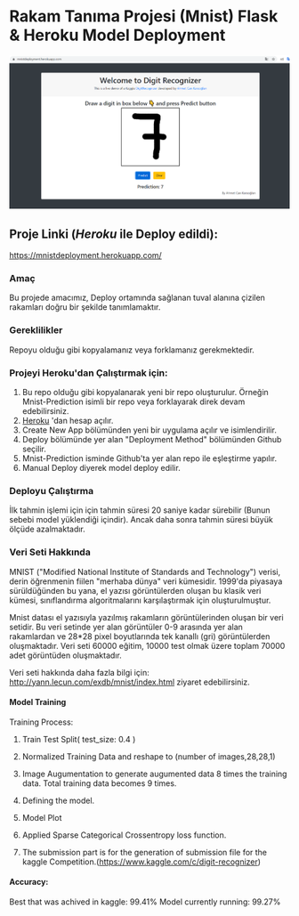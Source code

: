 # Rakam Tanıma Projesi (Mnist) Flask & Heroku Model Deployment

![Test Image 1](DigitRecognizer.PNG)

## Proje Linki (*Heroku* ile Deploy edildi):

https://mnistdeployment.herokuapp.com/

### Amaç

Bu projede amacımız, Deploy ortamında sağlanan tuval alanına çizilen rakamları doğru bir şekilde tanımlamaktır.

### Gereklilikler

Repoyu olduğu gibi kopyalamanız veya forklamanız gerekmektedir.

### Projeyi Heroku'dan Çalıştırmak için:

1. Bu repo olduğu gibi kopyalanarak yeni bir repo oluşturulur. Örneğin Mnist-Prediction isimli bir repo veya forklayarak direk devam edebilirsiniz.
2. [Heroku](https://www.heroku.com/) 'dan hesap açılır.
3. Create New App bölümünden yeni bir uygulama açılır ve isimlendirilir.
4. Deploy bölümünde yer alan "Deployment Method" bölümünden Github seçilir.
5. Mnist-Prediction isminde Github'ta yer alan repo ile eşleştirme yapılır.
6. Manual Deploy diyerek model deploy edilir.

### Deployu Çalıştırma

İlk tahmin işlemi için için tahmin süresi 20 saniye kadar sürebilir (Bunun sebebi model yüklendiği içindir). Ancak daha sonra tahmin süresi büyük ölçüde azalmaktadır. 

### Veri Seti Hakkında

MNIST ("Modified National Institute of Standards and Technology") verisi, derin öğrenmenin fiilen "merhaba dünya" veri kümesidir. 1999'da piyasaya sürüldüğünden bu yana, el yazısı görüntülerden oluşan bu klasik veri kümesi, sınıflandırma algoritmalarını karşılaştırmak için oluşturulmuştur.

Mnist datası el yazısıyla yazılmış rakamların görüntülerinden oluşan bir veri setidir. Bu veri setinde yer alan görüntüler 0-9 arasında yer alan rakamlardan ve 28*28 pixel boyutlarında tek kanallı (gri) görüntülerden oluşmaktadır. Veri seti 60000 eğitim, 10000 test olmak üzere toplam 70000 adet görüntüden oluşmaktadır.

Veri seti hakkında daha fazla bilgi için: http://yann.lecun.com/exdb/mnist/index.html ziyaret edebilirsiniz.



#### Model Training


Training Process:

1. Train Test Split( test_size: 0.4 )
2. Normalized Training Data and reshape to (number of images,28,28,1)
3. Image Augumentation to generate augumented data 8 times the training data. Total training data becomes 9 times. 
4. Defining the model.
5. Model Plot

6. Applied Sparse Categorical Crossentropy loss function.
7. The submission part is for the generation of submission file for the kaggle Competition.(https://www.kaggle.com/c/digit-recognizer)

#### Accuracy:

Best that was achived in kaggle: 99.41%
Model currently running: 99.27% 



